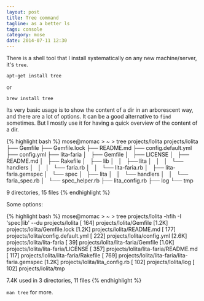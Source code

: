 ```yaml
---
layout: post
title: Tree command
tagline: as a better ls
tags: console
category: mose
date: 2014-07-11 12:30
---
```

There is a shell tool that I install systematically on any new machine/server, it's `tree`.

    apt-get install tree

or

    brew install tree

Its very basic usage is to show the content of a dir in an arborescent way, and there are a lot of options. It can be a good alternative to `find` sometimes. But I mostly use it for having a quick overview of the content of a dir.

{% highlight bash %}
mose@momac > ~ > tree projects/lolita
projects/lolita
├── Gemfile
├── Gemfile.lock
├── README.md
├── config.default.yml
├── config.yml
├── lita-faria
│   ├── Gemfile
│   ├── LICENSE
│   ├── README.md
│   ├── Rakefile
│   ├── lib
│   │   ├── lita
│   │   │   └── handlers
│   │   │       └── faria.rb
│   │   └── lita-faria.rb
│   ├── lita-faria.gemspec
│   └── spec
│       ├── lita
│       │   └── handlers
│       │       └── faria_spec.rb
│       └── spec_helper.rb
├── lita_config.rb
├── log
└── tmp

9 directories, 15 files
{% endhighlight %}

Some options:

{% highlight bash %}
mose@momac > ~ > tree projects/lolita -hfih -I 'spec|lib' --du
projects/lolita
[ 164]  projects/lolita/Gemfile
[1.2K]  projects/lolita/Gemfile.lock
[1.2K]  projects/lolita/README.md
[ 177]  projects/lolita/config.default.yml
[ 222]  projects/lolita/config.yml
[2.6K]  projects/lolita/lita-faria
[  39]  projects/lolita/lita-faria/Gemfile
[1.0K]  projects/lolita/lita-faria/LICENSE
[ 357]  projects/lolita/lita-faria/README.md
[ 117]  projects/lolita/lita-faria/Rakefile
[ 769]  projects/lolita/lita-faria/lita-faria.gemspec
[1.2K]  projects/lolita/lita_config.rb
[ 102]  projects/lolita/log
[ 102]  projects/lolita/tmp

 7.4K used in 3 directories, 11 files
{% endhighlight %}

`man tree` for more.
